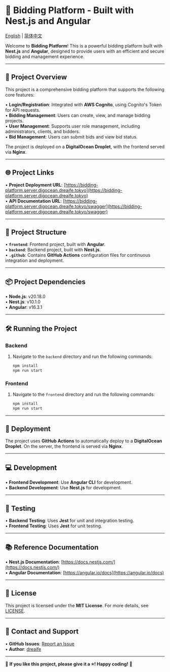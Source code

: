 # 🚀 Bidding Platform - Built with Nest.js and Angular

[English](https://github.com/dreaife/bidding-platform/blob/master/README.md) | [简体中文](https://github.com/dreaife/bidding-platform/blob/master/README_zh_CN.md)

Welcome to **Bidding Platform**! This is a powerful bidding platform built with **Nest.js** and **Angular**, designed to provide users with an efficient and secure bidding and management experience.

---

## 🌟 Project Overview

This project is a comprehensive bidding platform that supports the following core features:

• **Login/Registration**: Integrated with **AWS Cognito**, using Cognito's Token for API requests.  
• **Bidding Management**: Users can create, view, and manage bidding projects.  
• **User Management**: Supports user role management, including administrators, clients, and bidders.  
• **Bid Management**: Users can submit bids and view bid status.  

The project is deployed on a **DigitalOcean Droplet**, with the frontend served via **Nginx**.

---

## 🌐 Project Links

• **Project Deployment URL**: [https://bidding-platform.server.digocean.dreaife.tokyo](https://bidding-platform.server.digocean.dreaife.tokyo)  
• **API Documentation URL**: [https://bidding-platform.server.digocean.dreaife.tokyo/swagger](https://bidding-platform.server.digocean.dreaife.tokyo/swagger)  

---

## 📂 Project Structure

• **`frontend`**: Frontend project, built with **Angular**.  
• **`backend`**: Backend project, built with **Nest.js**.  
• **`.github`**: Contains **GitHub Actions** configuration files for continuous integration and deployment.  

---

## 📦 Project Dependencies

• **Node.js**: v20.18.0  
• **Nest.js**: v10.1.0  
• **Angular**: v16.3.1  

---

## 🛠 Running the Project

### Backend
1. Navigate to the `backend` directory and run the following commands:
   ```bash
   npm install
   npm run start
   ```

### Frontend
1. Navigate to the `frontend` directory and run the following commands:
   ```bash
   npm install
   npm run start
   ```

---

## 🚀 Deployment

The project uses **GitHub Actions** to automatically deploy to a **DigitalOcean Droplet**. On the server, the frontend is served via **Nginx**.

---

## 💻 Development

• **Frontend Development**: Use **Angular CLI** for development.  
• **Backend Development**: Use **Nest.js** for development.  

---

## 🧪 Testing

• **Backend Testing**: Uses **Jest** for unit and integration testing.  
• **Frontend Testing**: Uses **Jest** for unit testing.  

---

## 📚 Reference Documentation

• **Nest.js Documentation**: [https://docs.nestjs.com/](https://docs.nestjs.com/)  
• **Angular Documentation**: [https://angular.io/docs](https://angular.io/docs)  

---

## 📜 License

This project is licensed under the **MIT License**. For more details, see [LICENSE](LICENSE).

---

## 📢 Contact and Support

• **GitHub Issues**: [Report an Issue](https://github.com/dreaife/bidding-platform/issues)  
• **Author**: [dreaife](https://github.com/dreaife)  

---

🌟 **If you like this project, please give it a ⭐! Happy coding!** 🚀